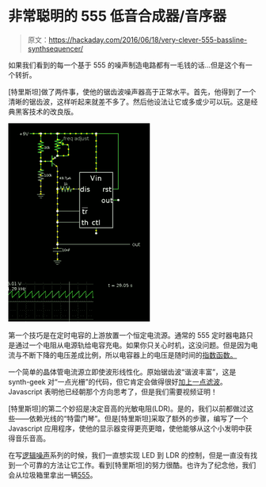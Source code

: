 # 非常聪明的 555 低音合成器/音序器

> 原文：<https://hackaday.com/2016/06/18/very-clever-555-bassline-synthsequencer/>

如果我们看到的每一个基于 555 的噪声制造电路都有一毛钱的话…但是这个有一个转折。

[特里斯坦]做了两件事，使他的锯齿波噪声器高于正常水平。首先，他得到了一个清晰的锯齿波，这样听起来就差不多了。然后他设法让它或多或少可以玩。这是经典黑客技术的改良版。

[![555sawtoothosc2](img/85e7794d790ac7291862c92ae3783c24.png)](https://hackaday.com/wp-content/uploads/2016/06/555sawtoothosc2.png)

第一个技巧是在定时电容的上游放置一个恒定电流源。通常的 555 定时器电路只是通过一个电阻从电源轨给电容充电。如果你只关心时机，这没问题。但是因为电流与不断下降的电压差成比例，所以电容器上的电压是随时间的[指数函数。](http://hyperphysics.phy-astr.gsu.edu/hbase/electric/capchg.html)

一个简单的晶体管电流源立即使波形线性化。原始锯齿波“谐波丰富”，这是 synth-geek 对“一点光栅”的代码，但它肯定会做得很好[加上一点滤波](https://tristandabbles.wordpress.com/2011/06/15/the-steiner-resonant-filter-a-new-adaptation)。Javascript 表明他已经朝那个方向思考了，但是我们需要视频证明！

[特里斯坦]的第二个妙招是决定音高的光敏电阻(LDR)。是的，我们以前都做过这些——依赖光线的“特雷门琴”。但是[特里斯坦]采取了额外的步骤，编写了一个 Javascript 应用程序，使他的显示器变得更亮更暗，使他能够从这个小发明中获得音乐音高。

在写[逻辑噪声](http://hackaday.com/?s=logic+noise)系列的时候，我们一直想实现 LED 到 LDR 的控制，但是一直没有找到一个可靠的方法让它工作。看到[特里斯坦]的努力很酷。也许为了纪念他，我们会从垃圾箱里拿出一辆[555](http://hackaday.com/2016/02/23/555-teardown-and-analysis/)。